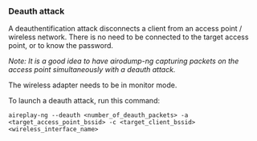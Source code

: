 ### Deauth attack

A deauthentification attack disconnects a client from an access point / wireless network. There is no need to be connected to the target access point, or to know the password.

*Note: It is a good idea to have airodump-ng capturing packets on the access point simultaneously with a deauth attack.*

The wireless adapter needs to be in monitor mode.

To launch a deauth attack, run this command:

    aireplay-ng --deauth <number_of_deauth_packets> -a <target_access_point_bssid> -c <target_client_bssid> <wireless_interface_name>
